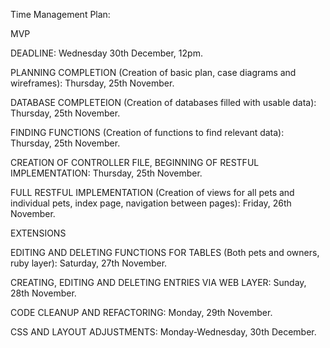 Time Management Plan:

MVP

DEADLINE: Wednesday 30th December, 12pm.

PLANNING COMPLETION (Creation of basic plan, case diagrams and wireframes): Thursday, 25th November.

DATABASE COMPLETEION (Creation of databases filled with usable data): Thursday, 25th November.

FINDING FUNCTIONS (Creation of functions to find relevant data): Thursday, 25th November.

CREATION OF CONTROLLER FILE, BEGINNING OF RESTFUL IMPLEMENTATION: Thursday, 25th November.

FULL RESTFUL IMPLEMENTATION (Creation of views for all pets and individual pets, index page, navigation between pages): Friday, 26th November.


EXTENSIONS

EDITING AND DELETING FUNCTIONS FOR TABLES (Both pets and owners, ruby layer): Saturday, 27th November.

CREATING, EDITING AND DELETING ENTRIES VIA WEB LAYER: Sunday, 28th November.

CODE CLEANUP AND REFACTORING: Monday, 29th November.

CSS AND LAYOUT ADJUSTMENTS: Monday-Wednesday, 30th December.